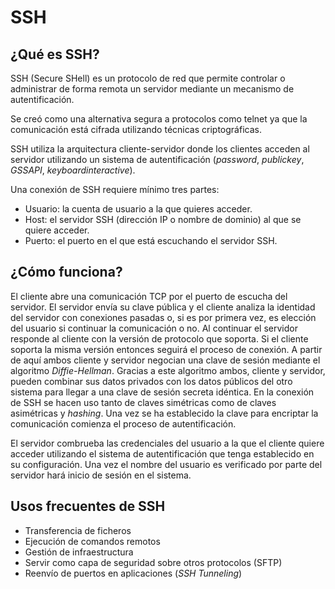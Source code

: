 # SSH

## ¿Qué es SSH?

SSH (Secure SHell) es un protocolo de red que permite controlar o administrar de forma remota un servidor mediante un mecanismo de autentificación.

Se creó como una alternativa segura a protocolos como telnet ya que la comunicación está cifrada utilizando técnicas criptográficas.

SSH utiliza la arquitectura cliente-servidor donde los clientes acceden al servidor utilizando un sistema de autentificación (_password_, _publickey_, _GSSAPI_, _keyboardinteractive_).

Una conexión de SSH requiere mínimo tres partes:

- Usuario: la cuenta de usuario a la que quieres acceder.
- Host: el servidor SSH (dirección IP o nombre de dominio) al que se quiere acceder.
- Puerto: el puerto en el que está escuchando el servidor SSH.

## ¿Cómo funciona?

El cliente abre una comunicación TCP por el puerto de escucha del servidor. El servidor envía su clave pública y el cliente analiza la identidad del servidor con conexiones pasadas o, si es por primera vez, es elección del usuario si continuar la comunicación o no. Al continuar el servidor responde al cliente con la versión de protocolo que soporta. Si el cliente soporta la misma versión entonces seguirá el proceso de conexión. A partir de aquí ambos cliente y servidor negocian una clave de sesión mediante el algoritmo _Diffie-Hellman_. Gracias a este algoritmo ambos, cliente y servidor, pueden combinar sus datos privados con los datos públicos del otro sistema para llegar a una clave de sesión secreta idéntica. En la conexión de SSH se hacen uso tanto de claves simétricas como de claves asimétricas y _hashing_. Una vez se ha establecido la clave para encriptar la comunicación comienza el proceso de autentificación.

El servidor combrueba las credenciales del usuario a la que el cliente quiere acceder utilizando el sistema de autentificación que tenga establecido en su configuración. Una vez el nombre del usuario es verificado por parte del servidor hará inicio de sesión en el sistema.

## Usos frecuentes de SSH

- Transferencia de ficheros
- Ejecución de comandos remotos
- Gestión de infraestructura
- Servir como capa de seguridad sobre otros protocolos (SFTP)
- Reenvío de puertos en aplicaciones (_SSH Tunneling_)
